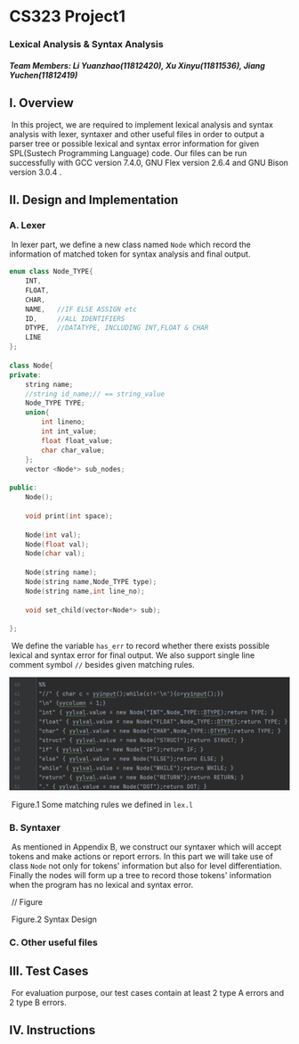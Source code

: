 # CS323 Project1

###  Lexical Analysis & Syntax Analysis

##### **Team Members: Li Yuanzhao(11812420), Xu Xinyu(11811536), Jiang Yuchen(11812419)**



## I. Overview

​		In this project, we are required to implement lexical analysis and syntax analysis with lexer, syntaxer and other useful files in order to output a parser tree or possible lexical and syntax error information for given SPL(Sustech Programming Language) code. Our files can be run successfully with GCC version 7.4.0, GNU Flex version 2.6.4 and GNU Bison version 3.0.4 .



## II. Design and Implementation

### 	A. Lexer

​			In lexer part, we define a new class named `Node` which record the information of matched token for syntax analysis and final output.

```C++
enum class Node_TYPE{
    INT,
    FLOAT,
    CHAR,
    NAME,   //IF ELSE ASSIGN etc
    ID,     //ALL IDENTIFIERS
    DTYPE,  //DATATYPE, INCLUDING INT,FLOAT & CHAR
    LINE
};

class Node{
private:
    string name;
    //string id_name;// == string_value
    Node_TYPE TYPE;
    union{
        int lineno;
        int int_value;
        float float_value;
        char char_value;
    };
    vector <Node*> sub_nodes;

public:
    Node();

    void print(int space);

    Node(int val);
    Node(float val);
    Node(char val);
    
    Node(string name);
    Node(string name,Node_TYPE type);
    Node(string name,int line_no);

    void set_child(vector<Node*> sub);

};
```

​				We define the variable `has_err`  to record whether there exists possible lexical and syntax error for final output. We also support single line comment symbol `//` besides given matching rules.

<img src="SID-Project1.assets/image-20211008153933364.png" alt="image-20211008153933364" style="zoom:50%;" />

​															Figure.1 Some matching rules we defined in `lex.l`

### 	B. Syntaxer

​			As mentioned in Appendix B, we construct our syntaxer which will accept tokens and make actions or report errors. In this part we will take use of class `Node` not only for tokens' information but also for level differentiation. Finally the nodes will form up  a tree to record those tokens' information when the program has no lexical and syntax error.

​				// Figure

​															Figure.2 Syntax Design

### 	C. Other useful files



## III. Test Cases

​			For evaluation purpose, our test cases contain at least 2 type A errors and 2 type B errors.

## IV. Instructions

​		